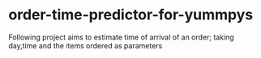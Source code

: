 # order-time-predictor-for-yummpys
Following project aims to estimate time of arrival of an order; taking day,time and the items ordered as parameters
